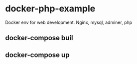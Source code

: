 # docker-php-example
Docker env for web development. Nginx, mysql, adminer, php

## docker-compose buil
## docker-compose up
